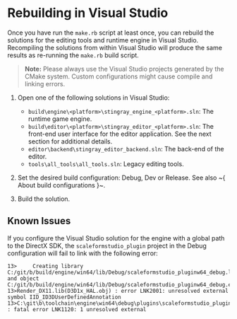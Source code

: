 # Rebuilding in Visual Studio

Once you have run the `make.rb` script at least once, you can rebuild the solutions for the editing tools and runtime engine in Visual Studio. Recompiling the solutions from within Visual Studio will produce the same results as re-running the `make.rb` build script.

> **Note:** Please always use the Visual Studio projects generated by the CMake system. Custom configurations might cause compile and linking errors.

1.	Open one of the following solutions in Visual Studio:

	-	`build\engine\<platform>\stingray_engine_<platform>.sln`: The runtime game engine.
	-	`build\editor\<platform>\stingray_editor_<platform>.sln`: The front-end user interface for the editor application. See the next section for additional details.
	-	`editor\backend\stingray_editor_backend.sln`: The back-end of the editor.
	-	`tools\all_tools\all_tools.sln`: Legacy editing tools.

2.	Set the desired build configuration: Debug, Dev or Release. See also ~{ About build configurations }~.

3.	Build the solution.

## Known Issues

If you configure the Visual Studio solution for the engine with a global path to the DirectX SDK, the `scaleformstudio_plugin` project in the Debug configuration will fail to link with the following error:

~~~{nohighlight}
13>     Creating library C:/git/b/build/engine/win64/lib/Debug/scaleformstudio_pluginw64_debug.lib and object C:/git/b/build/engine/win64/lib/Debug/scaleformstudio_pluginw64_debug.exp
13>Render_DX11.lib(D3D1x_HAL.obj) : error LNK2001: unresolved external symbol IID_ID3DUserDefinedAnnotation
13>C:\git\b\toolchain\engine\win64\debug\plugins\scaleformstudio_pluginw64_debug.dll : fatal error LNK1120: 1 unresolved external
~~~
